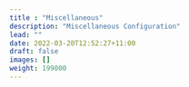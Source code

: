 ```yaml
---
title : "Miscellaneous"
description: "Miscellaneous Configuration"
lead: ""
date: 2022-03-20T12:52:27+11:00
draft: false
images: []
weight: 199000
---
```

